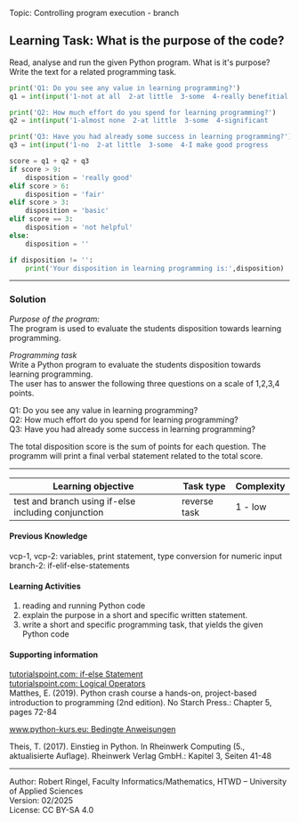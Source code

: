 Topic: Controlling program execution - branch  

## Learning Task: What is the purpose of the code?

Read, analyse and run the given Python program. What is it's purpose?  
Write the text for a related programming task.

``` python
print('Q1: Do you see any value in learning programming?')
q1 = int(input('1-not at all  2-at little  3-some  4-really benefitial  :'))

print('Q2: How much effort do you spend for learning programming?')
q2 = int(input('1-almost none  2-at little  3-some  4-significant       :'))

print('Q3: Have you had already some success in learning programming?')
q3 = int(input('1-no  2-at little  3-some  4-I make good progress       :'))

score = q1 + q2 + q3
if score > 9:
	disposition = 'really good'
elif score > 6:
	disposition = 'fair'
elif score > 3:
	disposition = 'basic'
elif score == 3:
	disposition = 'not helpful'
else:
	disposition = ''

if disposition != '':
	print('Your disposition in learning programming is:',disposition)
```

---------------------------------------

### Solution

*Purpose of the program:*  
The program is used to evaluate the students disposition towards learning programming.

*Programming task*  
Write a Python program to evaluate the students disposition towards learning programming.  
The user has to answer the following three questions on a scale of 1,2,3,4 points. 

Q1: Do you see any value in learning programming?  
Q2: How much effort do you spend for learning programming?  
Q3: Have you had already some success in learning programming?  

The total disposition score is the sum of points for each question. The programm will print a final verbal statement related to the total score.

---------------------------------------

| **Learning objective**                         | **Task type**   | **Complexity** |
| ---------------------------------------------- | --------------- | -------------- |
| test and branch using if-else including conjunction | reverse task | 1 - low      |  

#### Previous Knowledge

vcp-1, vcp-2: variables, print statement, type conversion for numeric input  
branch-2: if-elif-else-statements  

#### Learning Activities

1) reading and running Python code
2) explain the purpose in a short and specific written statement.
3) write a short and specific programming task, that yields the given Python code

#### Supporting information

[tutorialspoint.com: if-else Statement](https://www.tutorialspoint.com/python/python_if_else.htm)  
[tutorialspoint.com: Logical Operators](https://www.tutorialspoint.com/python/python_logical_operators.htm)  
Matthes, E. (2019). Python crash course a hands-on, project-based introduction to programming (2nd edition). No Starch Press.: Chapter 5, pages 72-84  

[www.python-kurs.eu: Bedingte Anweisungen](https://python-kurs.eu/python3_bedingte_anweisungen.php)

Theis, T. (2017). Einstieg in Python. In Rheinwerk Computing (5., aktualisierte Auflage). Rheinwerk Verlag GmbH.: Kapitel 3, Seiten 41-48

---------------------------------------

Author: Robert Ringel, Faculty Informatics/Mathematics, HTWD – University of Applied Sciences  
Version: 02/2025  
License: CC BY-SA 4.0
